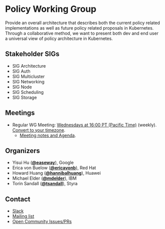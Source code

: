 <!---
This is an autogenerated file!

Please do not edit this file directly, but instead make changes to the
sigs.yaml file in the project root.

To understand how this file is generated, see https://git.k8s.io/community/generator/README.md
--->
# Policy Working Group

Provide an overall architecture that describes both the current policy related implementations as well as future policy related proposals in Kubernetes. Through a collaborative method, we want to present both dev and end user a universal view of policy architecture in Kubernetes.

## Stakeholder SIGs
* SIG Architecture
* SIG Auth
* SIG Multicluster
* SIG Networking
* SIG Node
* SIG Scheduling
* SIG Storage

## Meetings
* Regular WG Meeting: [Wednesdays at 16:00 PT (Pacific Time)](https://docs.google.com/document/d/1FQx0BPlkkl1Bn0c9ocVBxYIKojpmrS1CFP5h0DI68AE/edit) (weekly). [Convert to your timezone](http://www.thetimezoneconverter.com/?t=16:00&tz=PT%20%28Pacific%20Time%29).
  * [Meeting notes and Agenda](https://docs.google.com/document/d/1ihFfEfgViKlUMbY2NKxaJzBkgHh-Phk5hqKTzK-NEEs/edit?usp=sharing).

## Organizers

* Yisui Hu (**[@easeway](https://github.com/easeway)**), Google
* Erica von Buelow (**[@ericavonb](https://github.com/ericavonb)**), Red Hat
* Howard Huang (**[@hannibalhuang](https://github.com/hannibalhuang)**), Huawei
* Michael Elder (**[@mdelder](https://github.com/mdelder)**), IBM
* Torin Sandall (**[@tsandall](https://github.com/tsandall)**), Styra

## Contact
* [Slack](https://kubernetes.slack.com/messages/wg-policy)
* [Mailing list](https://groups.google.com/forum/#!forum/kubernetes-wg-policy)
* [Open Community Issues/PRs](https://github.com/kubernetes/community/labels/wg%2Fpolicy)

<!-- BEGIN CUSTOM CONTENT -->

<!-- END CUSTOM CONTENT -->
